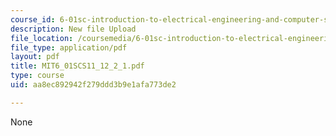 ```yaml
---
course_id: 6-01sc-introduction-to-electrical-engineering-and-computer-science-i-spring-2011
description: New file Upload
file_location: /coursemedia/6-01sc-introduction-to-electrical-engineering-and-computer-science-i-spring-2011/aa8ec892942f279ddd3b9e1afa773de2_MIT6_01SCS11_12_2_1.pdf
file_type: application/pdf
layout: pdf
title: MIT6_01SCS11_12_2_1.pdf
type: course
uid: aa8ec892942f279ddd3b9e1afa773de2

---
```

None